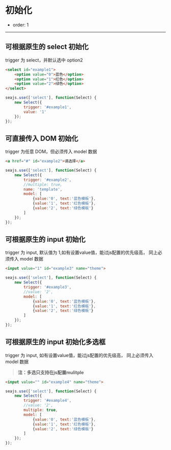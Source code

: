 # 初始化

- order: 1

----

<script>
seajs.use('select.css');
</script>

## 可根据原生的 select 初始化

trigger 为 select，并默认选中 option2

````html
<select id="example1">
    <option value="0">蓝色</option>
    <option value="1">红色</option>
    <option value="2">绿色</option>
</select>
````

````javascript
seajs.use(['select'], function(Select) {
    new Select({
        trigger: '#example1',
        value: '1'
    });
});
````


## 可直接传入 DOM 初始化

trigger 为任意 DOM，但必须传入 model 数据

````html
<a href="#" id="example2">请选择</a>
````

````javascript
seajs.use(['select'], function(Select) {
    new Select({
        trigger: '#example2',
        //multiple: true,
        name: 'template',
        model: [
            {value:'0', text:'蓝色模板'},
            {value:'1', text:'红色模板'},
            {value:'2', text:'绿色模板'}
        ]
    });
});
````

## 可根据原生的 input 初始化

trigger 为 input, 默认值为 1,如有设置value值，能过js配置的优先级高， 同上必须传入 model 数据

````html
<input value="1" id="example3" name="theme">
````

````javascript
seajs.use(['select'], function(Select) {
    new Select({
        trigger: '#example3',
        //value: '2',
        model: [
            {value:'0', text:'蓝色模板'},
            {value:'1', text:'红色模板'},
            {value:'2', text:'绿色模板'}
        ]
    });
});
````

## 可根据原生的 input 初始化多选框

trigger 为 input, 如有设置value值，能过js配置的优先级高， 同上必须传入 model 数据

> **注：多选只支持在js配置mulitple**

````html
<input value="" id="example4" name="theme">
````

````javascript
seajs.use(['select'], function(Select) {
    new Select({
        trigger: '#example4',
        //value: '2',
        multiple: true,
        model: [
            {value:'0', text:'蓝色模板'},
            {value:'1', text:'红色模板'},
            {value:'2', text:'绿色模板'}
        ]
    });
});
````

